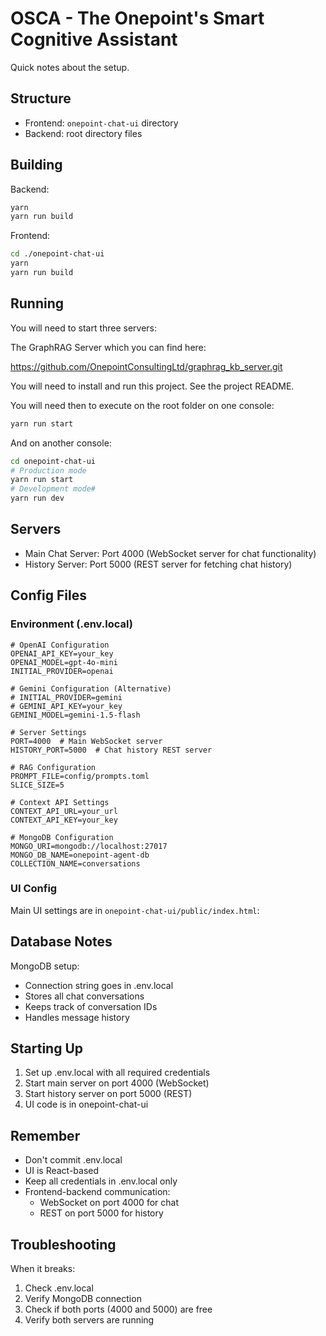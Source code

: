 # OSCA - The Onepoint's Smart Cognitive Assistant

Quick notes about the setup.

## Structure

- Frontend: `onepoint-chat-ui` directory
- Backend: root directory files

## Building

Backend:

```bash
yarn
yarn run build
```

Frontend:

```bash
cd ./onepoint-chat-ui
yarn
yarn run build
```

## Running

You will need to start three servers:

The GraphRAG Server which you can find here:

https://github.com/OnepointConsultingLtd/graphrag_kb_server.git

You will need to install and run this project. See the project README.

You will need then to execute on the root folder on one console:

```bash
yarn run start
```

And on another console:

```bash
cd onepoint-chat-ui
# Production mode
yarn run start
# Development mode#
yarn run dev
```

## Servers

- Main Chat Server: Port 4000 (WebSocket server for chat functionality)
- History Server: Port 5000 (REST server for fetching chat history)

## Config Files

### Environment (.env.local)

```
# OpenAI Configuration
OPENAI_API_KEY=your_key
OPENAI_MODEL=gpt-4o-mini
INITIAL_PROVIDER=openai

# Gemini Configuration (Alternative)
# INITIAL_PROVIDER=gemini
# GEMINI_API_KEY=your_key
GEMINI_MODEL=gemini-1.5-flash

# Server Settings
PORT=4000  # Main WebSocket server
HISTORY_PORT=5000  # Chat history REST server

# RAG Configuration
PROMPT_FILE=config/prompts.toml
SLICE_SIZE=5

# Context API Settings
CONTEXT_API_URL=your_url
CONTEXT_API_KEY=your_key

# MongoDB Configuration
MONGO_URI=mongodb://localhost:27017
MONGO_DB_NAME=onepoint-agent-db
COLLECTION_NAME=conversations
```

### UI Config

Main UI settings are in `onepoint-chat-ui/public/index.html`:

## Database Notes

MongoDB setup:

- Connection string goes in .env.local
- Stores all chat conversations
- Keeps track of conversation IDs
- Handles message history

## Starting Up

1. Set up .env.local with all required credentials
2. Start main server on port 4000 (WebSocket)
3. Start history server on port 5000 (REST)
4. UI code is in onepoint-chat-ui

## Remember

- Don't commit .env.local
- UI is React-based
- Keep all credentials in .env.local only
- Frontend-backend communication:
  - WebSocket on port 4000 for chat
  - REST on port 5000 for history

## Troubleshooting

When it breaks:

1. Check .env.local
2. Verify MongoDB connection
3. Check if both ports (4000 and 5000) are free
4. Verify both servers are running
